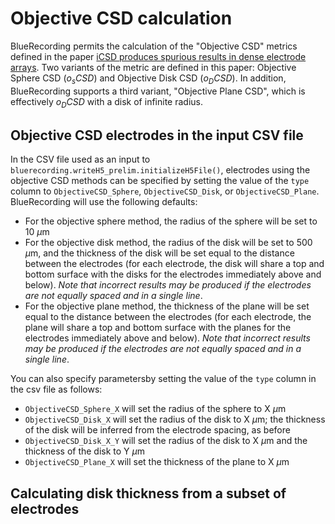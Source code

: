 # Objective CSD calculation

BlueRecording permits the calculation of the "Objective CSD" metrics defined in the paper [iCSD produces spurious results in dense electrode arrays](). Two variants of the metric are defined in this paper: Objective Sphere CSD ($o_sCSD$) and Objective Disk CSD ($o_DCSD$). In addition, BlueRecording supports a third variant, "Objective Plane CSD", which is effectively $o_DCSD$ with a disk of infinite radius.

## Objective CSD electrodes in the input CSV file
In the CSV file used as an input to `bluerecording.writeH5_prelim.initializeH5File()`, electrodes using the objective CSD methods can be specified by setting the value of the `type` column to `ObjectiveCSD_Sphere`, `ObjectiveCSD_Disk`, or `ObjectiveCSD_Plane`. BlueRecording will use the following defaults:
- For the objective sphere method, the radius of the sphere will be set to 10 $\mu$m
- For the objective disk method, the radius of the disk will be set to 500 $\mu$m, and the thickness of the disk will be set equal to the distance between the electrodes (for each electrode, the disk will share a top and bottom surface with the disks for the electrodes immediately above and below). *Note that incorrect results may be produced if the electrodes are not equally spaced and in a single line*.
- For the objective plane method, the thickness of the plane will be set equal to the distance between the electrodes (for each electrode, the plane will share a top and bottom surface with the planes for the electrodes immediately above and below). *Note that incorrect results may be produced if the electrodes are not equally spaced and in a single line*.

You can also specify parametersby setting the value of the `type` column in the csv file as follows:
- `ObjectiveCSD_Sphere_X` will set the radius of the sphere to X $\mu$m
- `ObjectiveCSD_Disk_X` will set the radius of the disk to X $\mu$m; the thickness of the disk will be inferred from the electrode spacing, as before
- `ObjectiveCSD_Disk_X_Y` will set the radius of the disk to X $\mu$m and the thickness of the disk to Y $\mu$m
- `ObjectiveCSD_Plane_X` will set the thickness of the plane to X $\mu$m

## Calculating disk thickness from a subset of electrodes
